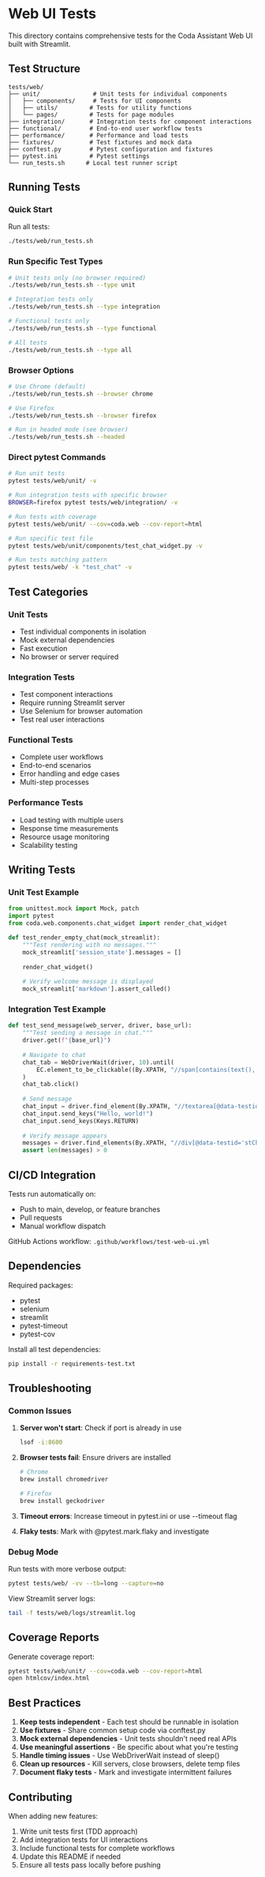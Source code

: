# Web UI Tests

This directory contains comprehensive tests for the Coda Assistant Web UI built with Streamlit.

## Test Structure

```
tests/web/
├── unit/               # Unit tests for individual components
│   ├── components/     # Tests for UI components
│   ├── utils/         # Tests for utility functions
│   └── pages/         # Tests for page modules
├── integration/       # Integration tests for component interactions
├── functional/        # End-to-end user workflow tests
├── performance/       # Performance and load tests
├── fixtures/          # Test fixtures and mock data
├── conftest.py        # Pytest configuration and fixtures
├── pytest.ini         # Pytest settings
└── run_tests.sh      # Local test runner script
```

## Running Tests

### Quick Start

Run all tests:
```bash
./tests/web/run_tests.sh
```

### Run Specific Test Types

```bash
# Unit tests only (no browser required)
./tests/web/run_tests.sh --type unit

# Integration tests only
./tests/web/run_tests.sh --type integration

# Functional tests only
./tests/web/run_tests.sh --type functional

# All tests
./tests/web/run_tests.sh --type all
```

### Browser Options

```bash
# Use Chrome (default)
./tests/web/run_tests.sh --browser chrome

# Use Firefox
./tests/web/run_tests.sh --browser firefox

# Run in headed mode (see browser)
./tests/web/run_tests.sh --headed
```

### Direct pytest Commands

```bash
# Run unit tests
pytest tests/web/unit/ -v

# Run integration tests with specific browser
BROWSER=firefox pytest tests/web/integration/ -v

# Run tests with coverage
pytest tests/web/unit/ --cov=coda.web --cov-report=html

# Run specific test file
pytest tests/web/unit/components/test_chat_widget.py -v

# Run tests matching pattern
pytest tests/web/ -k "test_chat" -v
```

## Test Categories

### Unit Tests
- Test individual components in isolation
- Mock external dependencies
- Fast execution
- No browser or server required

### Integration Tests
- Test component interactions
- Require running Streamlit server
- Use Selenium for browser automation
- Test real user interactions

### Functional Tests
- Complete user workflows
- End-to-end scenarios
- Error handling and edge cases
- Multi-step processes

### Performance Tests
- Load testing with multiple users
- Response time measurements
- Resource usage monitoring
- Scalability testing

## Writing Tests

### Unit Test Example

```python
from unittest.mock import Mock, patch
import pytest
from coda.web.components.chat_widget import render_chat_widget

def test_render_empty_chat(mock_streamlit):
    """Test rendering with no messages."""
    mock_streamlit['session_state'].messages = []
    
    render_chat_widget()
    
    # Verify welcome message is displayed
    mock_streamlit['markdown'].assert_called()
```

### Integration Test Example

```python
def test_send_message(web_server, driver, base_url):
    """Test sending a message in chat."""
    driver.get(f"{base_url}")
    
    # Navigate to chat
    chat_tab = WebDriverWait(driver, 10).until(
        EC.element_to_be_clickable((By.XPATH, "//span[contains(text(), 'Chat')]"))
    )
    chat_tab.click()
    
    # Send message
    chat_input = driver.find_element(By.XPATH, "//textarea[@data-testid='stChatInput']")
    chat_input.send_keys("Hello, world!")
    chat_input.send_keys(Keys.RETURN)
    
    # Verify message appears
    messages = driver.find_elements(By.XPATH, "//div[@data-testid='stChatMessage']")
    assert len(messages) > 0
```

## CI/CD Integration

Tests run automatically on:
- Push to main, develop, or feature branches
- Pull requests
- Manual workflow dispatch

GitHub Actions workflow: `.github/workflows/test-web-ui.yml`

## Dependencies

Required packages:
- pytest
- selenium
- streamlit
- pytest-timeout
- pytest-cov

Install all test dependencies:
```bash
pip install -r requirements-test.txt
```

## Troubleshooting

### Common Issues

1. **Server won't start**: Check if port is already in use
   ```bash
   lsof -i:8600
   ```

2. **Browser tests fail**: Ensure drivers are installed
   ```bash
   # Chrome
   brew install chromedriver
   
   # Firefox
   brew install geckodriver
   ```

3. **Timeout errors**: Increase timeout in pytest.ini or use --timeout flag

4. **Flaky tests**: Mark with @pytest.mark.flaky and investigate

### Debug Mode

Run tests with more verbose output:
```bash
pytest tests/web/ -vv --tb=long --capture=no
```

View Streamlit server logs:
```bash
tail -f tests/web/logs/streamlit.log
```

## Coverage Reports

Generate coverage report:
```bash
pytest tests/web/unit/ --cov=coda.web --cov-report=html
open htmlcov/index.html
```

## Best Practices

1. **Keep tests independent** - Each test should be runnable in isolation
2. **Use fixtures** - Share common setup code via conftest.py
3. **Mock external dependencies** - Unit tests shouldn't need real APIs
4. **Use meaningful assertions** - Be specific about what you're testing
5. **Handle timing issues** - Use WebDriverWait instead of sleep()
6. **Clean up resources** - Kill servers, close browsers, delete temp files
7. **Document flaky tests** - Mark and investigate intermittent failures

## Contributing

When adding new features:
1. Write unit tests first (TDD approach)
2. Add integration tests for UI interactions
3. Include functional tests for complete workflows
4. Update this README if needed
5. Ensure all tests pass locally before pushing